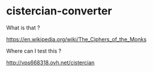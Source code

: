 # cistercian-converter

What is that ?

https://en.wikipedia.org/wiki/The_Ciphers_of_the_Monks

Where can I test this ?

http://vps668318.ovh.net/cistercian
